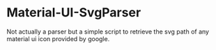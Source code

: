 # Material-UI-SvgParser

Not actually a parser but a simple script to retrieve the svg path of any material ui icon provided by google.

